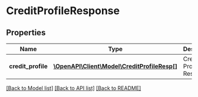 # CreditProfileResponse

## Properties
Name | Type | Description | Notes
------------ | ------------- | ------------- | -------------
**credit_profile** | [**\OpenAPI\Client\Model\CreditProfileResp[]**](CreditProfileResp.md) | Credit Profile Response | [optional] 

[[Back to Model list]](../README.md#documentation-for-models) [[Back to API list]](../README.md#documentation-for-api-endpoints) [[Back to README]](../README.md)


